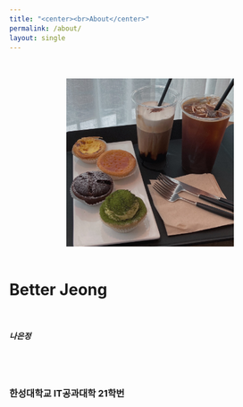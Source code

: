 ```yaml
---
title: "<center><br>About</center>"
permalink: /about/
layout: single
---
```


<p align="center">
<br><br>
<img src="/assets/images/about/210510_cafe.jpg" width="300" height="300">
<br><br>
</p>

<p align="center">
    <h1>
        Better Jeong
        </h1>
    <br>
    <h5>
        나은정
    </h5>
    <br><br>
    <h3>
        한성대학교 IT공과대학 21학번
    </h3>
</p>